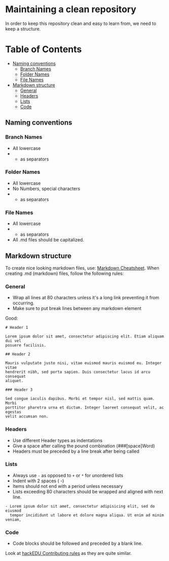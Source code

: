 # Maintaining a clean repository

In order to keep this repository clean and easy to learn from, we need to keep
a structure.

# Table of Contents

- [Naming conventions](#naming-conventions)
  - [Branch Names](#branch-names)
  - [Folder Names](#folder-names)
  - [File Names](#file-names)
- [Markdown structure](#markdown-structure)
  - [General](#general)
  - [Headers](#headers)
  - [Lists](#lists)
  - [Code](#code)

## Naming conventions

### Branch Names

- All lowercase
- - as separators

### Folder Names

- All lowercase
- No Numbers, special characters
- - as separators

### File Names

- All lowercase
- - as separators
- All .md files should be capitalized.

## Markdown structure

To create nice looking markdown files, use:
[Markdown Cheatsheet](https://github.com/adam-p/markdown-here/wiki/Markdown-Cheatsheet).
When creating .md (markdown) files, follow the following rules:

### General

- Wrap all lines at 80 characters unless it's a long link preventing it from
  occurring.
- Make sure to put break lines between any markdown element

Good:

```
# Header 1

Lorem ipsum dolor sit amet, consectetur adipiscing elit. Etiam aliquam dui vel
posuere facilisis.

## Header 2

Mauris vulputate justo nisi, vitae euismod mauris euismod eu. Integer vitae
hendrerit nibh, sed porta sapien. Duis consectetur lacus id arcu consequat
aliquet.

### Header 3

Sed congue iaculis dapibus. Morbi et tempor nisl, sed mattis quam. Morbi
porttitor pharetra urna et dictum. Integer laoreet consequat velit, ac egestas
velit accumsan non.
```

### Headers

- Use different Header types as indentations
- Give a space after calling the pound combination (###[space]Word)
- Headers must be preceded by a line break after being called

### Lists

- Always use `-` as opposed to `+` or `*` for unordered lists
- Indent with 2 spaces (  -)
- Items should not end with a period unless necessary
- Lists exceeding 80 characters should be wrapped and aligned with next line.

```
- Lorem ipsum dolor sit amet, consectetur adipisicing elit, sed do eiusmod
  tempor incididunt ut labore et dolore magna aliqua. Ut enim ad minim veniam,
```

### Code

- Code blocks should be followed and preceded by a blank line.

Look at
[hackEDU Contributing rules](https://github.com/hackedu/meta/blob/2360c50372eb331cc46c67e6faf5bcdb7d4655d0/markdown_style_guide.md)
as they are quite similar.
